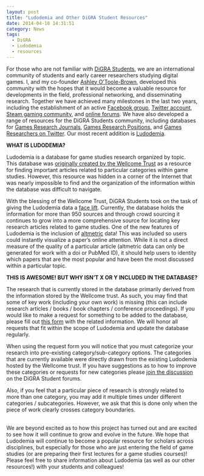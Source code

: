 ```yaml
---
layout: post
title: "Ludodemia and Other DiGRA Student Resources"
date: 2014-04-18 14:31:51
category: News
tags:
  - DiGRA
  - Ludodemia
  - resources
---
```


For those who are not familiar with [DiGRA Students](http://digrastudents.org/), we are an international community of students and early career researchers studying digital games. I, and my co-founder [Ashley O'Toole-Brown](http://amlbrown.com/), developed this community with the hopes that it would become a valuable resource for developments in the field, professional networking, and disseminating research. Together we have achieved many milestones in the last two years, including the establishment of an active [Facebook group](https://www.facebook.com/digrastudents), [Twitter account](https://twitter.com/digrastudents), [Steam gaming community](http://steamcommunity.com/groups/digrastudents), and [online forums](http://discourse.digrastudents.org/). We have also developed a range of resources for the DiGRA Students community, including databases for [Games Research Journals](http://digrastudents.org/games-research-journals/), [Games Research Positions](http://digrastudents.org/games-research-positions/), and [Games Researchers on Twitter](http://digrastudents.org/games-research-twitter/). Our most recent addition is [Ludodemia](http://digrastudents.org/ludodemia/).

__WHAT IS LUDODEMIA?__

Ludodemia is a database for game studies research organized by topic. This database was [originally created by the Wellcome Trust](http://ludodemia.pbworks.com/w/page/67607594/Welcome%20to%20Ludodemia) as a resource for finding important articles related to particular categories within game studies. However, this resource was hidden in a corner of the Internet that was nearly impossible to find and the organization of the information within the database was difficult to navigate.

With the blessing of the Wellcome Trust, DiGRA Students took on the task of giving the Ludodemia data a [face lift](http://digrastudents.org/ludodemia/). Currently, the database holds the information for more than 950 sources and through crowd sourcing it continues to grow into a more comprehensive source for locating key research articles related to game studies. One of the new features of Ludodemia is the inclusion of [altmetric](http://www.altmetric.com/) data! This was included so users could instantly visualize a paper’s online attention. While it is not a direct measure of the quality of a particular article (altmetric data can only be generated for work with a doi or PubMed ID), it should help users to identity which papers that are the most popular and have been the most discussed within a particular topic.

__THIS IS AWESOME! BUT WHY ISN’T X OR Y INCLUDED IN THE DATABASE?__

The research that is currently stored in the database primarily derived from the information stored by the Wellcome trust. As such, you may find that some of key work (including your own work) is missing (this can include research articles / books / book chapters / conference proceedings). If you would like to make a request for something to be added to the database, please fill out [this form](http://digrastudents.org/ludodemia/request.html) with the related information. We will honor all requests that fit within the scope of Ludodemia and update the database regularly.

When using the request form you will notice that you must categorize your research into pre-existing category/sub-category options. The categories that are currently available were directly drawn from the existing Ludodemia hosted by the Wellcome trust. If you have suggestions as to how to improve these categories or requests for new categories please [join the discussion](http://discourse.digrastudents.org/t/ludodemia/201) on the DiGRA Student forums.

Also, if you feel that a particular piece of research is strongly related to more than one category, you may add it multiple times under different categories / subcategories. However, we ask that this is done only when the piece of work clearly crosses category boundaries.

<br>
We are beyond excited as to how this project has turned out and are excited to see how it will continue to grow and evolve in the future. We hope that Ludodemia will continue to become a popular resource for scholars across disciplines, but especially for those who are just entering the field of game studies (or are preparing their first lectures for a game studies courses)! Please feel free to share information about Ludodemia (as well as our other resources!) with your students and colleagues!